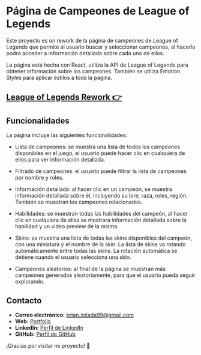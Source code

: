 # Página de Campeones de League of Legends

Este proyecto es un rework de la página de campeones de League of Legends que permite al usuario buscar y seleccionar campeones, al hacerlo podra acceder a información detallada sobre cada uno de ellos.

La página está hecha con React, utiliza la API de League of Legends para obtener información sobre los campeones. También se utiliza Emotion Styles para aplicar estilos a toda la pagina.

## [League of Legends Rework 👉](https://leagueoflegendsrework.vercel.app/champions/)

## Funcionalidades

La página incluye las siguientes funcionalidades:

- Lista de campeones: se muestra una lista de todos los campeones disponibles en el juego, el usuario puede hacer clic en cualquiera de ellos para ver información detallada.

- Filtrado de campeones: el usuario puede filtrar la lista de campeones por nombre y roles.

- Información detallada: al hacer clic en un campeón, se muestra información detallada sobre él, incluyendo su lore, raza, roles, región. También se muestran los campeones relacionados.

- Habilidades: se muestran todas las habilidades del campeón, al hacer clic en cualquiera de ellas se mostrara información detallada sobre la habilidad y un video preview de la misma.

- Skins: se muestra una lista de todas las skins disponibles del campeón, con una miniatura y el nombre de la skin. La lista de skins va rotando automáticamente entre todas las skins. La rotación automática se detiene cuando el usuario selecciona una skin.

- Campeones aleatorios: al final de la página se muestran más campeones generados aleatoriamente, para que el usuario pueda seguir explorando.

## Contacto

- **Correo electrónico:** brian.zelada99@gmail.com
- **Web:** [Portfolio](https://brianzelada.vercel.app/)
- **LinkedIn:** [Perfil de LinkedIn](https://www.linkedin.com/in/brianzelada/)
- **GitHub:** [Perfil de GitHub](https://github.com/ZBrian99)

¡Gracias por visitar mi proyecto! 🚀
